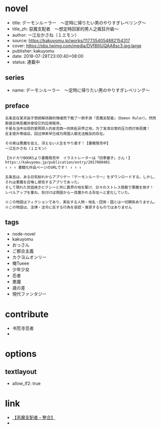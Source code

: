 # novel

- title: デーモンルーラー　～定時に帰りたい男のやりすぎレベリング～
- title_zh: 惡魔支配者　～想定時回家的男人之瘋狂升級～
- author: 一江左かさね（１エモン）
- source: https://kakuyomu.jp/works/1177354054882154317
- cover: https://pbs.twimg.com/media/DVf8IIiUQAA8sc3.jpg:large
- publisher: kakuyomu
- date: 2018-07-28T23:00:40+08:00
- status: 連載中

## series

- name: デーモンルーラー　～定時に帰りたい男のやりすぎレベリング～

## preface


```
五条亘在某天由于想疏解烦躁的情绪而下载了一款手游『恶魔支配者』（Demon Ruler）。然而那是召唤恶魔并使役它的应用程序。
于是与当中出现的爱照顾人的皮克西一同奔赴异界之地，为了发泄日常的压力而打倒恶魔！
反复提升等级后，回过神来早已成为周围人都无法触及的存在。

その男は悪魔を従え、冴えない人生をやり直す！【書籍発売中】
一江左かさね（１エモン）

【カドカワBOOKSより書籍発売中　イラストレーターは「四季童子」さん！】
https://kakuyomu.jp/publication/entry/2017080401
↑ ↑ ↑ 書籍化作品ページのURLです！ ↑ ↑ ↑

五条亘は、ある日気紛れからアプリゲー『デーモンルーラー』をダウンロードする。しかし、それは悪魔を召喚し使役するアプリであった。
そして現れた世話焼きピクシーと共に異界の地を駆け、日々のストレス発散で悪魔を倒す！
レベルアップを重ね、気付けば周囲から一目置かれる存在へと変化していた。

※この物語はフィクションであり、実在する人物・地名・団体・国とは一切関係ありません。
※この物語は、法律・法令に反する行為を容認・推奨するものではありません
```

## tags

- node-novel
- kakuyomu
- おっさん
- ご都合主義
- カクヨムオンリー
- 俺Tueee
- 少年少女
- 忍者
- 悪魔
- 歳の差
- 現代ファンタジー

# contribute

- 书荒寻觅者
- 

# options

## textlayout

- allow_lf2: true

# link

- [【恶魔支配者 - 整合】](https://tieba.baidu.com/p/5708760030 "【恶魔支配者 - 整合】")
- 
